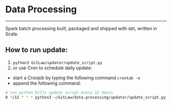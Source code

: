 # Data Processing
----
Spark batch processing built, packaged and shipped with sbt, written in Scala.

## How to run update:
 1. `python3 GitLaw/updator/update_script.py`
 2. or use Cron to schedule daily update:
  - start a Cronjob by typing the following command `crontab -e`
  - append the following command:
  ```bash
  # run python bills update script every 12 hours
  0 */12 * * * python3 ~/GitLaw/data-processing/updator/update_script.py
  ```
